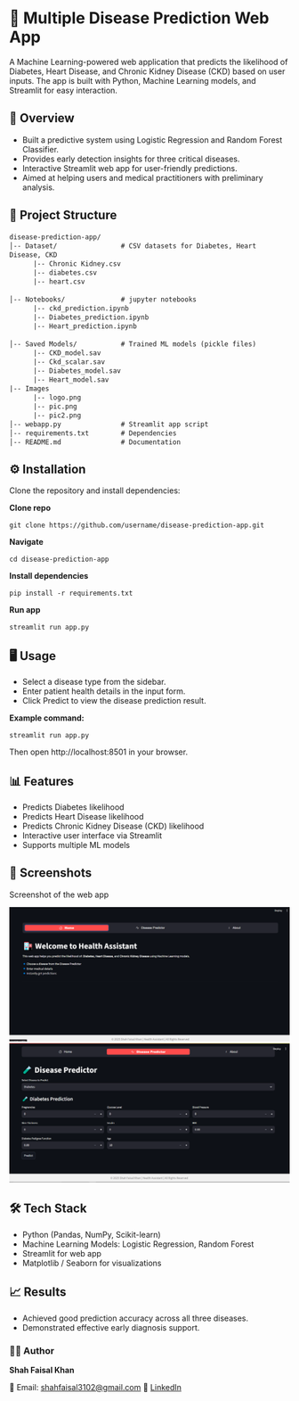 # 🏥 Multiple Disease Prediction Web App

A Machine Learning-powered web application that predicts the likelihood of Diabetes, Heart Disease, and Chronic Kidney Disease (CKD) based on user inputs. The app is built with Python, Machine Learning models, and Streamlit for easy interaction.

## 🚀 Overview

- Built a predictive system using Logistic Regression and Random Forest Classifier.
- Provides early detection insights for three critical diseases.
- Interactive Streamlit web app for user-friendly predictions.
- Aimed at helping users and medical practitioners with preliminary analysis.

## 📂 Project Structure
```
disease-prediction-app/
│-- Dataset/                # CSV datasets for Diabetes, Heart Disease, CKD
      |-- Chronic Kidney.csv
      |-- diabetes.csv
      |-- heart.csv

│-- Notebooks/              # jupyter notebooks  
      |-- ckd_prediction.ipynb
      |-- Diabetes_prediction.ipynb
      |-- Heart_prediction.ipynb

│-- Saved Models/           # Trained ML models (pickle files)
      |-- CKD_model.sav
      |-- Ckd_scalar.sav
      |-- Diabetes_model.sav
      |-- Heart_model.sav
|-- Images
      |-- logo.png
      |-- pic.png
      |-- pic2.png     
│-- webapp.py               # Streamlit app script
│-- requirements.txt        # Dependencies
│-- README.md               # Documentation
```

## ⚙️ Installation

Clone the repository and install dependencies:

**Clone repo**
```
git clone https://github.com/username/disease-prediction-app.git  
```

**Navigate**
```
cd disease-prediction-app  
```

**Install dependencies**
```
pip install -r requirements.txt  
```

**Run app**
```
streamlit run app.py
```

## 🖥️ Usage

- Select a disease type from the sidebar.
- Enter patient health details in the input form.
- Click Predict to view the disease prediction result.

**Example command:**
```
streamlit run app.py
```

Then open http://localhost:8501
 in your browser.

## 📊 Features

- Predicts Diabetes likelihood
- Predicts Heart Disease likelihood
- Predicts Chronic Kidney Disease (CKD) likelihood
- Interactive user interface via Streamlit
- Supports multiple ML models

## 📸 Screenshots

Screenshot of the web app

![Homepage page](Images/pic.png) 
![Prediction page](Images/pic2.png)


## 🛠️ Tech Stack

- Python (Pandas, NumPy, Scikit-learn)
- Machine Learning Models: Logistic Regression, Random Forest
- Streamlit for web app
- Matplotlib / Seaborn for visualizations

## 📈 Results

- Achieved good prediction accuracy across all three diseases.
- Demonstrated effective early diagnosis support.

### 🧑‍💻 Author

**Shah Faisal Khan**

📧 Email: shahfaisal3102@gmail.com 
🔗 [LinkedIn](www.linkedin.com/in/shah-faisal-khan-882965235)

